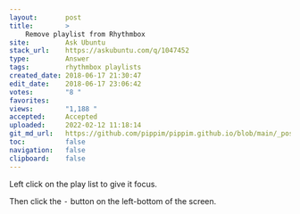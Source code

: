 ```yaml
---
layout:       post
title:        >
    Remove playlist from Rhythmbox
site:         Ask Ubuntu
stack_url:    https://askubuntu.com/q/1047452
type:         Answer
tags:         rhythmbox playlists
created_date: 2018-06-17 21:30:47
edit_date:    2018-06-17 23:06:42
votes:        "8 "
favorites:    
views:        "1,188 "
accepted:     Accepted
uploaded:     2022-02-12 11:18:14
git_md_url:   https://github.com/pippim/pippim.github.io/blob/main/_posts/2018/2018-06-17-Remove-playlist-from-Rhythmbox.md
toc:          false
navigation:   false
clipboard:    false
---
```


Left click on the play list to give it focus.

Then click the <kbd>-</kbd> button on the left-bottom of the screen.
